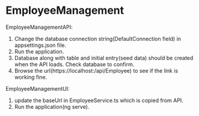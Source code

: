 # EmployeeManagement


EmployeeManagementAPI:

1. Change the database connection string(DefaultConnection field) in appsettings.json file.
2. Run the application.
3. Database along with table and initial entry(seed data) should be created when the API loads. Check database to confirm.
4. Browse the url(https://localhost:/api/Employee) to see if the link is working fine.

EmployeeManagementUI:

1. update the baseUrl in EmployeeService.ts which is copied from API.
2. Run the application(ng serve).
